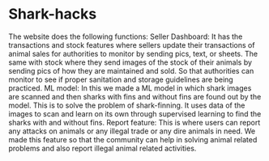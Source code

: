# Shark-hacks

The website does the following functions: Seller Dashboard: It has the transactions and stock features where sellers update their transactions of animal sales for authorities to monitor by sending pics, text, or sheets. The same with stock where they send images of the stock of their animals by sending pics of how they are maintained and sold. So that authorities can monitor to see if proper sanitation and storage guidelines are being practiced. ML model: In this we made a ML model in which shark images are scanned and then sharks with fins and without fins are found out by the model. This is to solve the problem of shark-finning. It uses data of the images to scan and learn on its own through supervised learning to find the sharks with and without fins. Report feature: This is where users can report any attacks on animals or any illegal trade or any dire animals in need. We made this feature so that the community can help in solving animal related problems and also report illegal animal related activities.

